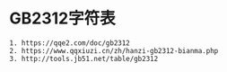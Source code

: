 # GB2312字符表

    1. https://qqe2.com/doc/gb2312
    2. https://www.qqxiuzi.cn/zh/hanzi-gb2312-bianma.php
    3. http://tools.jb51.net/table/gb2312
